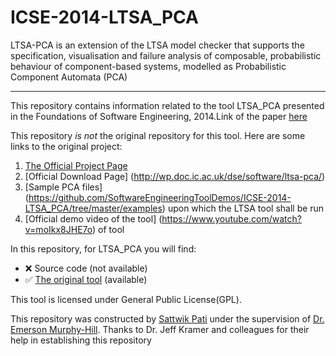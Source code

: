 # ICSE-2014-LTSA_PCA
LTSA-PCA is an extension of the LTSA model checker that supports the specification, visualisation and failure analysis of composable, probabilistic behaviour of component-based systems, modelled as Probabilistic Component Automata (PCA)

***

This repository contains information related to the tool LTSA_PCA presented in the Foundations of Software Engineering, 2014.Link of the paper [here](http://www.doc.ic.ac.uk/~pr1810/publications/LTSA-PCA-ICSE2014-Demo.pdf)

This repository *is not* the original repository for this tool. Here are some links to the original project:


1. [The Official Project Page](http://wp.doc.ic.ac.uk/dse/software/ltsa-pca/)
2. [Official Download Page] (http://wp.doc.ic.ac.uk/dse/software/ltsa-pca/)
3. [Sample PCA files] (https://github.com/SoftwareEngineeringToolDemos/ICSE-2014-LTSA_PCA/tree/master/examples) upon which the LTSA tool shall be run
4. [Official demo video of the tool] (https://www.youtube.com/watch?v=moIkx8JHE7o) of tool

In this repository, for LTSA_PCA you will find:

- :x: Source code (not available)
- :white_check_mark: [The original tool](https://github.com/SoftwareEngineeringToolDemos/ICSE-2014-LTSA_PCA/blob/master/LTSA-PCA.jar) (available)

This tool is licensed under General Public License(GPL).

This repository was constructed by [Sattwik Pati](https://github.com/spati2) under the supervision of [Dr. Emerson Murphy-Hill](https://github.com/CaptainEmerson). Thanks to Dr. Jeff Kramer and colleagues for their help in establishing this repository
